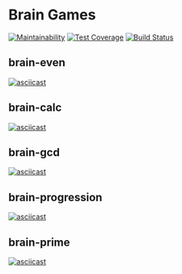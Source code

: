 # Brain Games

[![Maintainability](https://api.codeclimate.com/v1/badges/a99a88d28ad37a79dbf6/maintainability)](https://codeclimate.com/github/codeclimate/codeclimate/maintainability)
[![Test Coverage](https://api.codeclimate.com/v1/badges/a99a88d28ad37a79dbf6/test_coverage)](https://codeclimate.com/github/codeclimate/codeclimate/test_coverage)
[![Build Status](https://travis-ci.org/kotano/python-project-lvl1.svg?branch=master)](https://travis-ci.org/kotano/python-project-lvl1)

## brain-even
[![asciicast](https://asciinema.org/a/Z5GtK3O4VC8xGQU1zkcCWhwZA.svg)](https://asciinema.org/a/Z5GtK3O4VC8xGQU1zkcCWhwZA)

## brain-calc
[![asciicast](https://asciinema.org/a/KLlOMWIYpxohcGFNDLS0PlHTv.svg)](https://asciinema.org/a/KLlOMWIYpxohcGFNDLS0PlHTv)

## brain-gcd
[![asciicast](https://asciinema.org/a/304686.svg)](https://asciinema.org/a/304686)

## brain-progression
[![asciicast](https://asciinema.org/a/W8By0aHAEu95uou2CRnDGWnLL.svg)](https://asciinema.org/a/W8By0aHAEu95uou2CRnDGWnLL)

## brain-prime
[![asciicast](https://asciinema.org/a/It5rtZMu31zFFjO8HFkiVxMXJ.svg)](https://asciinema.org/a/It5rtZMu31zFFjO8HFkiVxMXJ)
